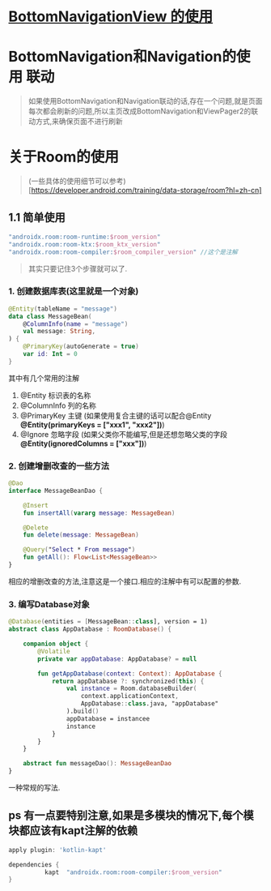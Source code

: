 # [BottomNavigationView 的使用](https://blog.csdn.net/BigBoySunshine/article/details/105774561)

# BottomNavigation和Navigation的使用 联动

> 如果使用BottomNavigation和Navigation联动的话,存在一个问题,就是页面每次都会刷新的问题,所以主页改成BottomNavigation和ViewPager2的联动方式,来确保页面不进行刷新

# 关于Room的使用

> (一些具体的使用细节可以参考)[https://developer.android.com/training/data-storage/room?hl=zh-cn]

## 1.1 简单使用

```groovy
"androidx.room:room-runtime:$room_version"
"androidx.room:room-ktx:$room_ktx_version"
"androidx.room:room-compiler:$room_compiler_version" //这个是注解
```

> 其实只要记住3个步骤就可以了.

### 1. 创建数据库表(这里就是一个对象)

```kotlin
@Entity(tableName = "message")
data class MessageBean(
    @ColumnInfo(name = "message")
    val message: String,
) {
    @PrimaryKey(autoGenerate = true)
    var id: Int = 0
}
```

其中有几个常用的注解

1. @Entity 标识表的名称
2. @ColumnInfo 列的名称
3. @PrimaryKey 主键 (如果使用复合主键的话可以配合@Entity **@Entity(primaryKeys = ["xxx1", "xxx2"])**)
4. @Ignore 忽略字段 (如果父类你不能编写,但是还想忽略父类的字段 **@Entity(ignoredColumns = ["xxx"])**)

### 2. 创建增删改查的一些方法

```kotlin
@Dao
interface MessageBeanDao {

    @Insert
    fun insertAll(vararg message: MessageBean)

    @Delete
    fun delete(message: MessageBean)

    @Query("Select * From message")
    fun getAll(): Flow<List<MessageBean>>
}
```

相应的增删改查的方法,注意这是一个接口.相应的注解中有可以配置的参数.

### 3. 编写Database对象

```kotlin
@Database(entities = [MessageBean::class], version = 1)
abstract class AppDatabase : RoomDatabase() {

    companion object {
        @Volatile
        private var appDatabase: AppDatabase? = null

        fun getAppDatabase(context: Context): AppDatabase {
            return appDatabase ?: synchronized(this) {
                val instance = Room.databaseBuilder(
                    context.applicationContext,
                    AppDatabase::class.java, "appDatabase"
                ).build()
                appDatabase = instancee
                instance
            }
        }
    }

    abstract fun messageDao(): MessageBeanDao
}
```

一种常规的写法.


## ps 有一点要特别注意,如果是多模块的情况下,每个模块都应该有kapt注解的依赖

```groovy
apply plugin: 'kotlin-kapt'

dependencies {
          kapt  "androidx.room:room-compiler:$room_version"
}
```
